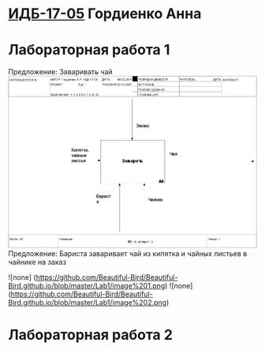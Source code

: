 # [ИДБ-17-05](https://github.com/stankin/design-part-1/wiki/list-id..) Гордиенко Анна

# Лабораторная работа 1

Предложение: Заваривать чай
![none](https://github.com/Beautiful-Bird/Beautiful-Bird.github.io/blob/master/Lab1/model.png)
Предложение: Бариста заваривает чай из кипятка и чайных листьев в чайнике на заказ

![none] (https://github.com/Beautiful-Bird/Beautiful-Bird.github.io/blob/master/Lab1/image%201.png)
![none] (https://github.com/Beautiful-Bird/Beautiful-Bird.github.io/blob/master/Lab1/image%202.png)

# Лабораторная работа 2
